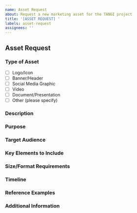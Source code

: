 ```yaml
---
name: Asset Request
about: Request a new marketing asset for the TANGI project
title: '[ASSET REQUEST] '
labels: asset-request
assignees: ''
---
```


## Asset Request

### Type of Asset
<!-- Please select the type of asset you're requesting -->
- [ ] Logo/Icon
- [ ] Banner/Header
- [ ] Social Media Graphic
- [ ] Video
- [ ] Document/Presentation
- [ ] Other (please specify)

### Description
<!-- Please provide a detailed description of the asset you need -->

### Purpose
<!-- What will this asset be used for? -->

### Target Audience
<!-- Who is the intended audience for this asset? -->

### Key Elements to Include
<!-- What specific elements should be included in this asset? -->

### Size/Format Requirements
<!-- Any specific size, resolution, or file format requirements? -->

### Timeline
<!-- When do you need this asset by? -->

### Reference Examples
<!-- Optional: Include links to similar assets or examples of what you're looking for -->

### Additional Information
<!-- Any other details that might help in creating this asset -->
